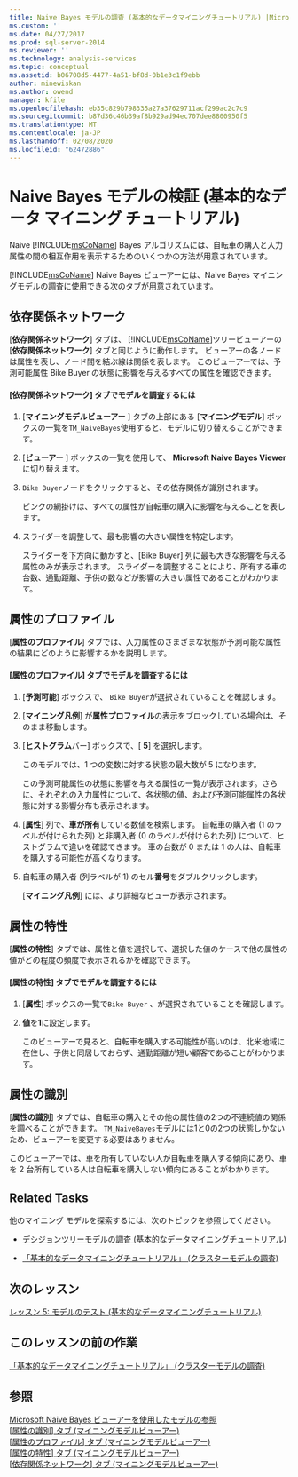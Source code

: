 ```yaml
---
title: Naive Bayes モデルの調査 (基本的なデータマイニングチュートリアル) |Microsoft Docs
ms.custom: ''
ms.date: 04/27/2017
ms.prod: sql-server-2014
ms.reviewer: ''
ms.technology: analysis-services
ms.topic: conceptual
ms.assetid: b06708d5-4477-4a51-bf8d-0b1e3c1f9ebb
author: minewiskan
ms.author: owend
manager: kfile
ms.openlocfilehash: eb35c829b798335a27a37629711acf299ac2c7c9
ms.sourcegitcommit: b87d36c46b39af8b929ad94ec707dee8800950f5
ms.translationtype: MT
ms.contentlocale: ja-JP
ms.lasthandoff: 02/08/2020
ms.locfileid: "62472886"
---
```

# <a name="exploring-the-naive-bayes-model-basic-data-mining-tutorial"></a>Naive Bayes モデルの検証 (基本的なデータ マイニング チュートリアル)
  Naive [!INCLUDE[msCoName](../includes/msconame-md.md)] Bayes アルゴリズムには、自転車の購入と入力属性の間の相互作用を表示するためのいくつかの方法が用意されています。  
  
 [!INCLUDE[msCoName](../includes/msconame-md.md)] Naive Bayes ビューアーには、Naive Bayes マイニングモデルの調査に使用できる次のタブが用意されています。  
  
 
  
##  <a name="DependencyNetwork"></a>依存関係ネットワーク  
 [**依存関係ネットワーク**] タブは、 [!INCLUDE[msCoName](../includes/msconame-md.md)]ツリービューアーの [**依存関係ネットワーク**] タブと同じように動作します。 ビューアーの各ノードは属性を表し、ノード間を結ぶ線は関係を表します。 このビューアーでは、予測可能属性 Bike Buyer の状態に影響を与えるすべての属性を確認できます。  
  
#### <a name="to-explore-the-model-in-the-dependency-network-tab"></a>[依存関係ネットワーク] タブでモデルを調査するには  
  
1.  [**マイニングモデルビューアー** ] タブの上部にある [**マイニングモデル**] ボックスの一覧を`TM_NaiveBayes`使用すると、モデルに切り替えることができます。  
  
2.  [**ビューアー** ] ボックスの一覧を使用して、 **Microsoft Naive Bayes Viewer**に切り替えます。  
  
3.  `Bike Buyer`ノードをクリックすると、その依存関係が識別されます。  
  
     ピンクの網掛けは、すべての属性が自転車の購入に影響を与えることを表します。  
  
4.  スライダーを調整して、最も影響の大きい属性を特定します。  
  
     スライダーを下方向に動かすと、[Bike Buyer] 列に最も大きな影響を与える属性のみが表示されます。 スライダーを調整することにより、所有する車の台数、通勤距離、子供の数などが影響の大きい属性であることがわかります。  
 
  
##  <a name="AttributeProfiles"></a>属性のプロファイル  
 [**属性のプロファイル**] タブでは、入力属性のさまざまな状態が予測可能な属性の結果にどのように影響するかを説明します。  
  
#### <a name="to-explore-the-model-in-the-attribute-profiles-tab"></a>[属性のプロファイル] タブでモデルを調査するには  
  
1.  [**予測可能**] ボックスで、 `Bike Buyer`が選択されていることを確認します。  
  
2.  [**マイニング凡例**] が**属性プロファイル**の表示をブロックしている場合は、そのまま移動します。  
  
3.  [**ヒストグラム**バー] ボックスで、[ **5**] を選択します。  
  
     このモデルでは、1 つの変数に対する状態の最大数が 5 になります。  
  
     この予測可能属性の状態に影響を与える属性の一覧が表示されます。さらに、それぞれの入力属性について、各状態の値、および予測可能属性の各状態に対する影響分布も表示されます。  
  
4.  [**属性**] 列で、**車が所有**している数値を検索します。  自転車の購入者 (1 のラベルが付けられた列) と非購入者 (0 のラベルが付けられた列) について、ヒストグラムで違いを確認できます。 車の台数が 0 または 1 の人は、自転車を購入する可能性が高くなります。  
  
5.  自転車の購入者 (列ラベルが 1) のセル**番号**をダブルクリックします。  
  
     [**マイニング凡例**] には、より詳細なビューが表示されます。  
  
  
##  <a name="AttributeCharacteristics"></a>属性の特性  
 [**属性の特性**] タブでは、属性と値を選択して、選択した値のケースで他の属性の値がどの程度の頻度で表示されるかを確認できます。  
  
#### <a name="to-explore-the-model-in-the-attribute-characteristics-tab"></a>[属性の特性] タブでモデルを調査するには  
  
1.  [**属性**] ボックスの一覧で`Bike Buyer` 、が選択されていることを確認します。  
  
2.  **値**を**1**に設定します。  
  
     このビューアーで見ると、自転車を購入する可能性が高いのは、北米地域に在住し、子供と同居しておらず、通勤距離が短い顧客であることがわかります。  
  
  
##  <a name="AttributeDiscrimination"></a>属性の識別  
 [**属性の識別**] タブでは、自転車の購入とその他の属性値の2つの不連続値の関係を調べることができます。 `TM_NaiveBayes`モデルには1と0の2つの状態しかないため、ビューアーを変更する必要はありません。  
  
 このビューアーでは、車を所有していない人が自転車を購入する傾向にあり、車を 2 台所有している人は自転車を購入しない傾向にあることがわかります。  
  
## <a name="related-tasks"></a>Related Tasks  
 他のマイニング モデルを探索するには、次のトピックを参照してください。  
  
-   [デシジョンツリーモデルの調査 &#40;基本的なデータマイニングチュートリアル&#41;](../../2014/tutorials/exploring-the-decision-tree-model-basic-data-mining-tutorial.md)  
  
-   [「基本的なデータマイニングチュートリアル」 &#40;クラスターモデルの調査&#41;](../../2014/tutorials/exploring-the-clustering-model-basic-data-mining-tutorial.md)  
  
## <a name="next-lesson"></a>次のレッスン  
 [レッスン 5: モデルのテスト &#40;基本的なデータマイニングチュートリアル&#41;](../../2014/tutorials/lesson-5-testing-models-basic-data-mining-tutorial.md)  
  
## <a name="previous-task-in-lesson"></a>このレッスンの前の作業  
 [「基本的なデータマイニングチュートリアル」 &#40;クラスターモデルの調査&#41;](../../2014/tutorials/exploring-the-clustering-model-basic-data-mining-tutorial.md)  
  
## <a name="see-also"></a>参照  
 [Microsoft Naive Bayes ビューアーを使用したモデルの参照](../../2014/analysis-services/data-mining/browse-a-model-using-the-microsoft-naive-bayes-viewer.md)   
 [[属性の識別] タブ &#40;マイニングモデルビューアー&#41;](../../2014/analysis-services/attribute-discrimination-tab-mining-model-viewer.md)   
 [[属性のプロファイル] タブ &#40;マイニングモデルビューアー&#41;](../../2014/analysis-services/attribute-profiles-tab-mining-model-viewer.md)   
 [[属性の特性] タブ &#40;マイニングモデルビューアー&#41;](../../2014/analysis-services/attribute-characteristics-tab-mining-model-viewer.md)   
 [[依存関係ネットワーク] タブ &#40;マイニングモデルビューアー&#41;](../../2014/analysis-services/dependency-network-tab-mining-model-viewer.md)  
  
  
